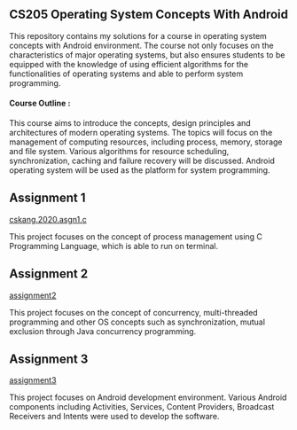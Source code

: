 ## CS205 Operating System Concepts With Android

This repository contains my solutions for a course in operating system concepts with Android environment. The course not only focuses on the characteristics of major operating systems, but also ensures students to be equipped with the knowledge of using efficient algorithms for the functionalities of operating systems and able to perform system programming.


#### Course Outline :
This course aims to introduce the concepts, design principles and architectures of modern operating systems. The topics will focus on the management of computing resources, including process, memory, storage and file system. Various algorithms for resource scheduling, synchronization, caching and failure recovery will be discussed. Android operating system will be used as the platform for system programming.

## Assignment 1
[cskang.2020.asgn1.c](https://github.com/cskang0121/operating-system-concepts-with-android/blob/main/assignment_1/cskang.2020.asgn1.c)

This project focuses on the concept of process management using C Programming Language, which is able to run on terminal.

## Assignment 2
[assignment2](https://github.com/cskang0121/operating-system-concepts-with-android/tree/main/assignment_2)

This project focuses on the concept of concurrency, multi-threaded programming and other OS concepts such as synchronization, mutual exclusion through Java concurrency programming.

## Assignment 3
[assignment3](https://github.com/cskang0121/operating-system-concepts-with-android/tree/main/assignment_3)

This project focuses on Android development environment. Various Android components including Activities, Services,
Content Providers, Broadcast Receivers and Intents were used to develop the software.
